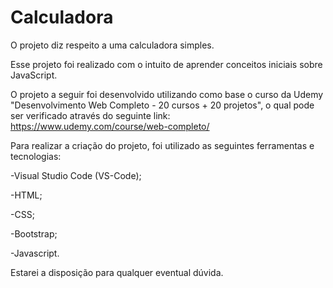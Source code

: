 # Calculadora

O projeto diz respeito a uma calculadora simples.

Esse projeto foi realizado com o intuito de aprender conceitos iniciais sobre JavaScript.

O projeto a seguir foi desenvolvido utilizando como base o curso da Udemy "Desenvolvimento Web Completo - 20 cursos + 20 projetos", o qual pode ser verificado através do seguinte link: https://www.udemy.com/course/web-completo/

Para realizar a criação do projeto, foi utilizado as seguintes ferramentas e tecnologias:

-Visual Studio Code (VS-Code);

-HTML;

-CSS;

-Bootstrap;

-Javascript.

Estarei a disposição para qualquer eventual dúvida.
